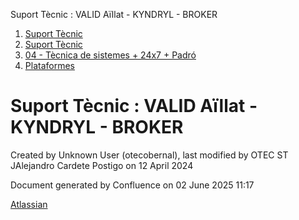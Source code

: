Suport Tècnic : VALID Aïllat - KYNDRYL - BROKER  

1.  [Suport Tècnic](index.md)
2.  [Suport Tècnic](13893782.md)
3.  [04 - Tècnica de sistemes + 24x7 + Padró](26313202.md)
4.  [Plataformes](Plataformes_41520520.md)

Suport Tècnic : VALID Aïllat - KYNDRYL - BROKER
===============================================

Created by Unknown User (otecobernal), last modified by OTEC ST JAlejandro Cardete Postigo on 12 April 2024

Document generated by Confluence on 02 June 2025 11:17

[Atlassian](http://www.atlassian.com/)